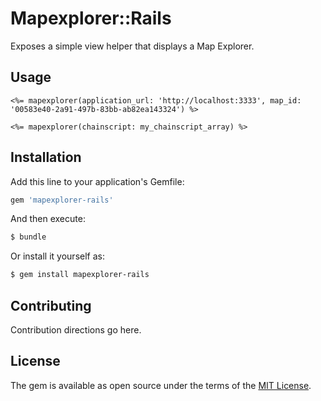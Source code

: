 # Mapexplorer::Rails
Exposes a simple view helper that displays a Map Explorer.

## Usage
```erb
<%= mapexplorer(application_url: 'http://localhost:3333', map_id: '00583e40-2a91-497b-83bb-ab82ea143324') %>

<%= mapexplorer(chainscript: my_chainscript_array) %>
```

## Installation
Add this line to your application's Gemfile:

```ruby
gem 'mapexplorer-rails'
```

And then execute:
```bash
$ bundle
```

Or install it yourself as:
```bash
$ gem install mapexplorer-rails
```

## Contributing
Contribution directions go here.

## License
The gem is available as open source under the terms of the [MIT License](http://opensource.org/licenses/MIT).

